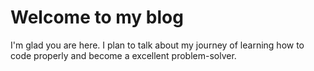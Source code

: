 # Welcome to my blog

I'm glad you are here. I plan to talk about my journey of learning how to code properly and become a excellent problem-solver.
